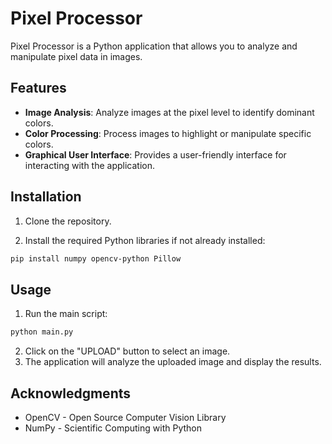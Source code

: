 # Pixel Processor

Pixel Processor is a Python application that allows you to analyze and manipulate pixel data in images.

## Features

- **Image Analysis**: Analyze images at the pixel level to identify dominant colors.
- **Color Processing**: Process images to highlight or manipulate specific colors.
- **Graphical User Interface**: Provides a user-friendly interface for interacting with the application.

## Installation

1. Clone the repository.

2. Install the required Python libraries if not already installed:
```bash
pip install numpy opencv-python Pillow
```

## Usage
1. Run the main script:
```python
python main.py
```
2. Click on the "UPLOAD" button to select an image.
3. The application will analyze the uploaded image and display the results. 


## Acknowledgments

- OpenCV - Open Source Computer Vision Library
- NumPy - Scientific Computing with Python
